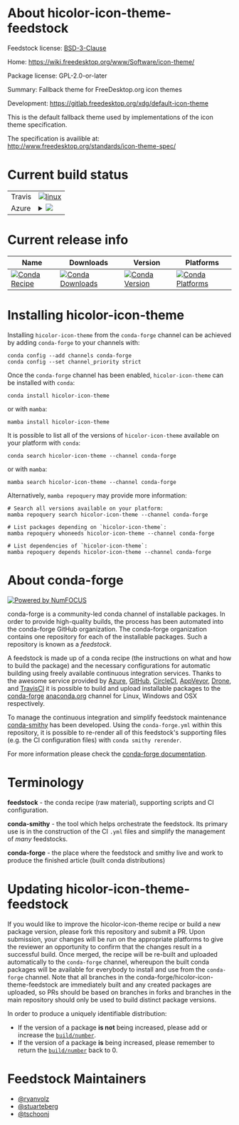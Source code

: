 About hicolor-icon-theme-feedstock
==================================

Feedstock license: [BSD-3-Clause](https://github.com/conda-forge/hicolor-icon-theme-feedstock/blob/main/LICENSE.txt)

Home: https://wiki.freedesktop.org/www/Software/icon-theme/

Package license: GPL-2.0-or-later

Summary: Fallback theme for FreeDesktop.org icon themes

Development: https://gitlab.freedesktop.org/xdg/default-icon-theme

This is the default fallback theme used by implementations of the icon
theme specification.

The specification is availible at:
http://www.freedesktop.org/standards/icon-theme-spec/


Current build status
====================


<table><tr>
    <td>Travis</td>
    <td>
      <a href="https://app.travis-ci.com/conda-forge/hicolor-icon-theme-feedstock">
        <img alt="linux" src="https://img.shields.io/travis/com/conda-forge/hicolor-icon-theme-feedstock/main.svg?label=Linux">
      </a>
    </td>
  </tr>
    
  <tr>
    <td>Azure</td>
    <td>
      <details>
        <summary>
          <a href="https://dev.azure.com/conda-forge/feedstock-builds/_build/latest?definitionId=9565&branchName=main">
            <img src="https://dev.azure.com/conda-forge/feedstock-builds/_apis/build/status/hicolor-icon-theme-feedstock?branchName=main">
          </a>
        </summary>
        <table>
          <thead><tr><th>Variant</th><th>Status</th></tr></thead>
          <tbody><tr>
              <td>linux_64</td>
              <td>
                <a href="https://dev.azure.com/conda-forge/feedstock-builds/_build/latest?definitionId=9565&branchName=main">
                  <img src="https://dev.azure.com/conda-forge/feedstock-builds/_apis/build/status/hicolor-icon-theme-feedstock?branchName=main&jobName=linux&configuration=linux%20linux_64_" alt="variant">
                </a>
              </td>
            </tr><tr>
              <td>linux_aarch64</td>
              <td>
                <a href="https://dev.azure.com/conda-forge/feedstock-builds/_build/latest?definitionId=9565&branchName=main">
                  <img src="https://dev.azure.com/conda-forge/feedstock-builds/_apis/build/status/hicolor-icon-theme-feedstock?branchName=main&jobName=linux&configuration=linux%20linux_aarch64_" alt="variant">
                </a>
              </td>
            </tr><tr>
              <td>linux_ppc64le</td>
              <td>
                <a href="https://dev.azure.com/conda-forge/feedstock-builds/_build/latest?definitionId=9565&branchName=main">
                  <img src="https://dev.azure.com/conda-forge/feedstock-builds/_apis/build/status/hicolor-icon-theme-feedstock?branchName=main&jobName=linux&configuration=linux%20linux_ppc64le_" alt="variant">
                </a>
              </td>
            </tr><tr>
              <td>osx_64</td>
              <td>
                <a href="https://dev.azure.com/conda-forge/feedstock-builds/_build/latest?definitionId=9565&branchName=main">
                  <img src="https://dev.azure.com/conda-forge/feedstock-builds/_apis/build/status/hicolor-icon-theme-feedstock?branchName=main&jobName=osx&configuration=osx%20osx_64_" alt="variant">
                </a>
              </td>
            </tr><tr>
              <td>osx_arm64</td>
              <td>
                <a href="https://dev.azure.com/conda-forge/feedstock-builds/_build/latest?definitionId=9565&branchName=main">
                  <img src="https://dev.azure.com/conda-forge/feedstock-builds/_apis/build/status/hicolor-icon-theme-feedstock?branchName=main&jobName=osx&configuration=osx%20osx_arm64_" alt="variant">
                </a>
              </td>
            </tr><tr>
              <td>win_64</td>
              <td>
                <a href="https://dev.azure.com/conda-forge/feedstock-builds/_build/latest?definitionId=9565&branchName=main">
                  <img src="https://dev.azure.com/conda-forge/feedstock-builds/_apis/build/status/hicolor-icon-theme-feedstock?branchName=main&jobName=win&configuration=win%20win_64_" alt="variant">
                </a>
              </td>
            </tr>
          </tbody>
        </table>
      </details>
    </td>
  </tr>
</table>

Current release info
====================

| Name | Downloads | Version | Platforms |
| --- | --- | --- | --- |
| [![Conda Recipe](https://img.shields.io/badge/recipe-hicolor--icon--theme-green.svg)](https://anaconda.org/conda-forge/hicolor-icon-theme) | [![Conda Downloads](https://img.shields.io/conda/dn/conda-forge/hicolor-icon-theme.svg)](https://anaconda.org/conda-forge/hicolor-icon-theme) | [![Conda Version](https://img.shields.io/conda/vn/conda-forge/hicolor-icon-theme.svg)](https://anaconda.org/conda-forge/hicolor-icon-theme) | [![Conda Platforms](https://img.shields.io/conda/pn/conda-forge/hicolor-icon-theme.svg)](https://anaconda.org/conda-forge/hicolor-icon-theme) |

Installing hicolor-icon-theme
=============================

Installing `hicolor-icon-theme` from the `conda-forge` channel can be achieved by adding `conda-forge` to your channels with:

```
conda config --add channels conda-forge
conda config --set channel_priority strict
```

Once the `conda-forge` channel has been enabled, `hicolor-icon-theme` can be installed with `conda`:

```
conda install hicolor-icon-theme
```

or with `mamba`:

```
mamba install hicolor-icon-theme
```

It is possible to list all of the versions of `hicolor-icon-theme` available on your platform with `conda`:

```
conda search hicolor-icon-theme --channel conda-forge
```

or with `mamba`:

```
mamba search hicolor-icon-theme --channel conda-forge
```

Alternatively, `mamba repoquery` may provide more information:

```
# Search all versions available on your platform:
mamba repoquery search hicolor-icon-theme --channel conda-forge

# List packages depending on `hicolor-icon-theme`:
mamba repoquery whoneeds hicolor-icon-theme --channel conda-forge

# List dependencies of `hicolor-icon-theme`:
mamba repoquery depends hicolor-icon-theme --channel conda-forge
```


About conda-forge
=================

[![Powered by
NumFOCUS](https://img.shields.io/badge/powered%20by-NumFOCUS-orange.svg?style=flat&colorA=E1523D&colorB=007D8A)](https://numfocus.org)

conda-forge is a community-led conda channel of installable packages.
In order to provide high-quality builds, the process has been automated into the
conda-forge GitHub organization. The conda-forge organization contains one repository
for each of the installable packages. Such a repository is known as a *feedstock*.

A feedstock is made up of a conda recipe (the instructions on what and how to build
the package) and the necessary configurations for automatic building using freely
available continuous integration services. Thanks to the awesome service provided by
[Azure](https://azure.microsoft.com/en-us/services/devops/), [GitHub](https://github.com/),
[CircleCI](https://circleci.com/), [AppVeyor](https://www.appveyor.com/),
[Drone](https://cloud.drone.io/welcome), and [TravisCI](https://travis-ci.com/)
it is possible to build and upload installable packages to the
[conda-forge](https://anaconda.org/conda-forge) [anaconda.org](https://anaconda.org/)
channel for Linux, Windows and OSX respectively.

To manage the continuous integration and simplify feedstock maintenance
[conda-smithy](https://github.com/conda-forge/conda-smithy) has been developed.
Using the ``conda-forge.yml`` within this repository, it is possible to re-render all of
this feedstock's supporting files (e.g. the CI configuration files) with ``conda smithy rerender``.

For more information please check the [conda-forge documentation](https://conda-forge.org/docs/).

Terminology
===========

**feedstock** - the conda recipe (raw material), supporting scripts and CI configuration.

**conda-smithy** - the tool which helps orchestrate the feedstock.
                   Its primary use is in the construction of the CI ``.yml`` files
                   and simplify the management of *many* feedstocks.

**conda-forge** - the place where the feedstock and smithy live and work to
                  produce the finished article (built conda distributions)


Updating hicolor-icon-theme-feedstock
=====================================

If you would like to improve the hicolor-icon-theme recipe or build a new
package version, please fork this repository and submit a PR. Upon submission,
your changes will be run on the appropriate platforms to give the reviewer an
opportunity to confirm that the changes result in a successful build. Once
merged, the recipe will be re-built and uploaded automatically to the
`conda-forge` channel, whereupon the built conda packages will be available for
everybody to install and use from the `conda-forge` channel.
Note that all branches in the conda-forge/hicolor-icon-theme-feedstock are
immediately built and any created packages are uploaded, so PRs should be based
on branches in forks and branches in the main repository should only be used to
build distinct package versions.

In order to produce a uniquely identifiable distribution:
 * If the version of a package **is not** being increased, please add or increase
   the [``build/number``](https://docs.conda.io/projects/conda-build/en/latest/resources/define-metadata.html#build-number-and-string).
 * If the version of a package **is** being increased, please remember to return
   the [``build/number``](https://docs.conda.io/projects/conda-build/en/latest/resources/define-metadata.html#build-number-and-string)
   back to 0.

Feedstock Maintainers
=====================

* [@ryanvolz](https://github.com/ryanvolz/)
* [@stuarteberg](https://github.com/stuarteberg/)
* [@tschoonj](https://github.com/tschoonj/)

